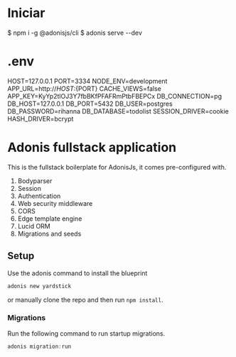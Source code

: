 # Iniciar
$ npm i -g @adonisjs/cli
$ adonis serve --dev

# .env
HOST=127.0.0.1
PORT=3334
NODE_ENV=development
APP_URL=http://${HOST}:${PORT}
CACHE_VIEWS=false
APP_KEY=KyYp2tlOJ3Y7fbBKfPFAFRmPtbFBEPCx
DB_CONNECTION=pg
DB_HOST=127.0.0.1
DB_PORT=5432
DB_USER=postgres
DB_PASSWORD=rihanna
DB_DATABASE=todolist
SESSION_DRIVER=cookie
HASH_DRIVER=bcrypt



# Adonis fullstack application

This is the fullstack boilerplate for AdonisJs, it comes pre-configured with.

1. Bodyparser
2. Session
3. Authentication
4. Web security middleware
5. CORS
6. Edge template engine
7. Lucid ORM
8. Migrations and seeds

## Setup

Use the adonis command to install the blueprint

```bash
adonis new yardstick
```

or manually clone the repo and then run `npm install`.


### Migrations

Run the following command to run startup migrations.

```js
adonis migration:run
```
